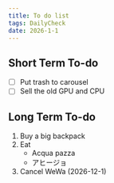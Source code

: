 ```yaml
---
title: To do list
tags: DailyCheck
date: 2026-1-1
---
```

## Short Term To-do
- [ ] Put trash to carousel
- [ ] Sell the old GPU and CPU
## Long Term To-do
1. Buy a big backpack
2. Eat 
	-  Acqua pazza
	- アヒージョ
3. Cancel WeWa (2026-12-1)